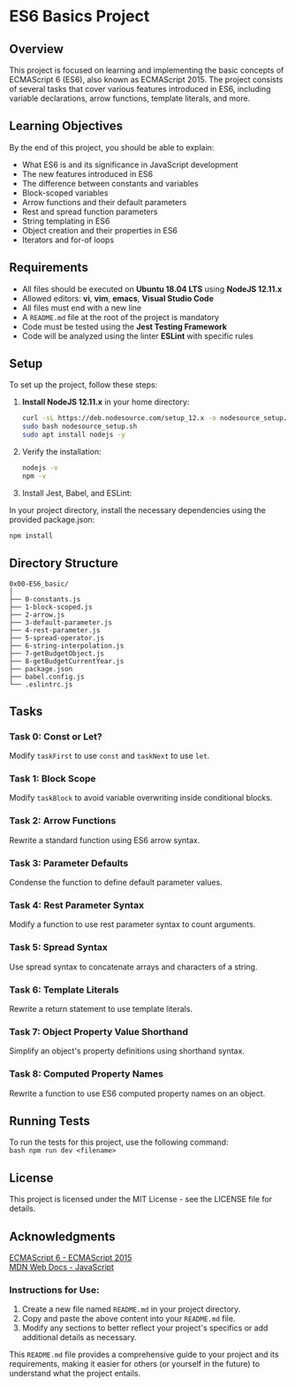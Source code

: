 # ES6 Basics Project

## Overview

This project is focused on learning and implementing the basic concepts of ECMAScript 6 (ES6), also known as ECMAScript 2015. The project consists of several tasks that cover various features introduced in ES6, including variable declarations, arrow functions, template literals, and more.

## Learning Objectives

By the end of this project, you should be able to explain:

- What ES6 is and its significance in JavaScript development
- The new features introduced in ES6
- The difference between constants and variables
- Block-scoped variables
- Arrow functions and their default parameters
- Rest and spread function parameters
- String templating in ES6
- Object creation and their properties in ES6
- Iterators and for-of loops

## Requirements

- All files should be executed on **Ubuntu 18.04 LTS** using **NodeJS 12.11.x**
- Allowed editors: **vi**, **vim**, **emacs**, **Visual Studio Code**
- All files must end with a new line
- A `README.md` file at the root of the project is mandatory
- Code must be tested using the **Jest Testing Framework**
- Code will be analyzed using the linter **ESLint** with specific rules

## Setup

To set up the project, follow these steps:

1. **Install NodeJS 12.11.x** in your home directory:
   ```bash
   curl -sL https://deb.nodesource.com/setup_12.x -o nodesource_setup.sh
   sudo bash nodesource_setup.sh
   sudo apt install nodejs -y
   ```

2. Verify the installation:
   ```bash
   nodejs -v
   npm -v
   ```

3. Install Jest, Babel, and ESLint:

In your project directory, install the necessary dependencies using the provided package.json:
   ```bash
   npm install
   ```

## Directory Structure

```plaintext
0x00-ES6_basic/
│
├── 0-constants.js
├── 1-block-scoped.js
├── 2-arrow.js
├── 3-default-parameter.js
├── 4-rest-parameter.js
├── 5-spread-operator.js
├── 6-string-interpolation.js
├── 7-getBudgetObject.js
├── 8-getBudgetCurrentYear.js
├── package.json
├── babel.config.js
└── .eslintrc.js
```

## Tasks

### Task 0: Const or Let?
Modify `taskFirst` to use `const` and `taskNext` to use `let`.

### Task 1: Block Scope
Modify `taskBlock` to avoid variable overwriting inside conditional blocks.

### Task 2: Arrow Functions
Rewrite a standard function using ES6 arrow syntax.

### Task 3: Parameter Defaults
Condense the function to define default parameter values.

### Task 4: Rest Parameter Syntax
Modify a function to use rest parameter syntax to count arguments.

### Task 5: Spread Syntax
Use spread syntax to concatenate arrays and characters of a string.

### Task 6: Template Literals
Rewrite a return statement to use template literals.

### Task 7: Object Property Value Shorthand
Simplify an object's property definitions using shorthand syntax.

### Task 8: Computed Property Names
Rewrite a function to use ES6 computed property names on an object.

## Running Tests

To run the tests for this project, use the following command:\
    ```bash
    npm run dev <filename>
    ```

## License

This project is licensed under the MIT License - see the LICENSE file for details.

## Acknowledgments

[ECMAScript 6 - ECMAScript 2015](https://intranet.alxswe.com/rltoken/NW1dFLFExQ12_hD8yvkV3A)\
[MDN Web Docs - JavaScript](https://github.com/mbeaudru/modern-js-cheatsheet)

### Instructions for Use:
1. Create a new file named `README.md` in your project directory.
2. Copy and paste the above content into your `README.md` file.
3. Modify any sections to better reflect your project's specifics or add additional details as necessary.

This `README.md` file provides a comprehensive guide to your project and its requirements, making it easier for others (or yourself in the future) to understand what the project entails.
